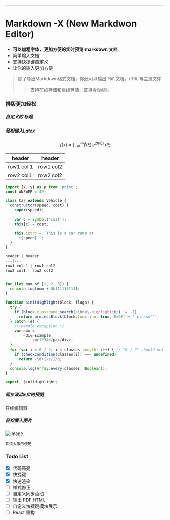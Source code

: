
---

# Markdown -X (New Markdwon Editor)
- **可以加粗字体，更加方便的实时预览 markdown 文档**
- 简单输入文档
- 支持快捷键自定义
- 让你的输入更加方便

> 除了导出Markdown格式文档，你还可以输出 `PDF` 文档，`HTML` 等主流文件
> > 支持在线存储和离线存储，支持`离线编辑`。

### 排版更加轻松
##### 自定义的 标题

##### 轻松输入Latex
``` math
f(x) = \int_{-\infty}^\infty
    \hat f(\xi)\,e^{2 \pi i \xi x}
    \,d\xi
```

header | header
---|---
row1 col 1 | row1 col2
row2 col1 | row2 col2

``` javascript
import {x, y} as p from 'point';
const ANSWER = 42;

class Car extends Vehicle {
  constructor(speed, cost) {
    super(speed);

    var c = Symbol('cost');
    this[c] = cost;

    this.intro = `This is a car runs at
      ${speed}.`;
  }
}

header | header
---|---
row1 col 1 | row1 col2
row2 col1 | row2 col2


for (let num of [1, 2, 3]) {
  console.log(num + 0b111110111);
}

function $initHighlight(block, flags) {
  try {
    if (block.className.search(/\bno\-highlight\b/) != -1)
      return processBlock(block.function, true, 0x0F) + ' class=""';
  } catch (e) {
    /* handle exception */
    var e4x =
        <div>Example
            <p>1234</p></div>;
  }
  for (var i = 0 / 2; i < classes.length; i++) { // "0 / 2" should not be parsed as regexp
    if (checkCondition(classes[i]) === undefined)
      return /\d+[\s/]/g;
  }
  console.log(Array.every(classes, Boolean));
}

export  $initHighlight;
```

##### 同步滚动&实时预览
[在线编辑器](http://myxvisual.github.io/markdown-x.html)
##### 轻松置入图片
![image](http://myxvisual.github.io/image/grass.jpg)

`欢饮大家的使用`

### Todo List
- [x] 代码高亮
- [x] 快捷键
- [x] 快速渲染
- [ ] 样式修正
- [ ] 自定义同步滚动
- [ ] 输出 PDF HTML
- [ ] 自定义快捷键模块展示
- [ ] React 重构
